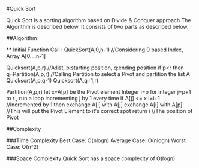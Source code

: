 #Quick Sort

Quick Sort is a sorting algorithm based on Divide & Conquer approach
The Algorithm is described below. It consists of two parts as described below.

##Algorithm

** Initial Function Call : QuickSort(A,0,n-1) //Considering 0 based Index, Array A[0....n-1]

Quicksort(A,p,r) //A:list, p:starting position, q:ending position
if p<r then
  q=Partition(A,p,r)  //Calling Partition to select a Pivot and partition the list A
  Quicksort(A,p,q-1)
  Quicksort(A,q+1,r)

Partition(A,p,r)
  let x=A[p] be the Pivot element
  Integer i=p
  for integer j=p+1 to r , run a loop incrementing j by 1 every time
    if A[j] <= x
      i=i+1 //Incremented by 1
      then exchange A[i] with A[j]
  exchange A[i] with A[p] //This will put the Pivot Element to it's correct spot
  return i //The position of Pivot  
  
##Complexity
  
###Time Complexity
Best Case: O(nlogn)
Average Case: O(nlogn)
Worst Case: O(n^2) 
  
###Space Complexity
Quick Sort has a space complexity of O(logn)  
